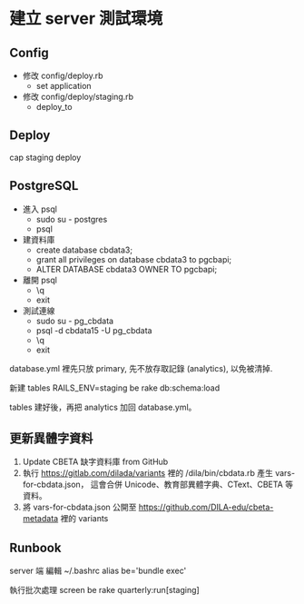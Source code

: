 # 建立 server 測試環境

## Config

* 修改 config/deploy.rb
  * set application
* 修改 config/deploy/staging.rb
  * deploy_to

## Deploy

cap staging deploy

## PostgreSQL

* 進入 psql
  * sudo su - postgres
  * psql
* 建資料庫
  * create database cbdata3;
  * grant all privileges on database cbdata3 to pgcbapi;
  * ALTER DATABASE cbdata3 OWNER TO pgcbapi;
* 離開 psql
  * \q
  * exit
* 測試連線
  * sudo su - pg_cbdata
  * psql -d cbdata15 -U pg_cbdata
  * \q
  * exit

database.yml 裡先只放 primary, 先不放存取記錄 (analytics), 以免被清掉.

新建 tables
    RAILS_ENV=staging be rake db:schema:load

tables 建好後，再把 analytics 加回 database.yml。

## 更新異體字資料

1. Update CBETA 缺字資料庫 from GitHub
2. 執行 <https://gitlab.com/dilada/variants> 裡的 /dila/bin/cbdata.rb
   產生 vars-for-cbdata.json，
   這會合併 Unicode、教育部異體字典、CText、CBETA 等資料。
3. 將 vars-for-cbdata.json 公開至 <https://github.com/DILA-edu/cbeta-metadata> 裡的 variants

## Runbook

server 端 編輯 ~/.bashrc
    alias be='bundle exec'

執行批次處理
    screen
    be rake quarterly:run[staging]
